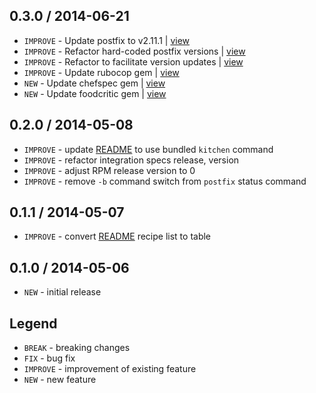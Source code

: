 0.3.0 / 2014-06-21
------------------

- `IMPROVE` - Update postfix to v2.11.1 | [view](https://github.com/4-20ma/cookbook-postfix.rpm/commit/adea1d9)
- `IMPROVE` - Refactor hard-coded postfix versions | [view](https://github.com/4-20ma/cookbook-postfix.rpm/commit/bdec964)
- `IMPROVE` - Refactor to facilitate version updates | [view](https://github.com/4-20ma/cookbook-postfix.rpm/commit/deb0e72)
- `IMPROVE` - Update rubocop gem | [view](https://github.com/4-20ma/cookbook-postfix.rpm/commit/131354c)
- `NEW` - Update chefspec gem | [view](https://github.com/4-20ma/cookbook-postfix.rpm/commit/f8683d5)
- `NEW` - Update foodcritic gem | [view](https://github.com/4-20ma/cookbook-postfix.rpm/commit/89d8411)


0.2.0 / 2014-05-08
------------------

- `IMPROVE` - update [README](README.md) to use bundled `kitchen` command
- `IMPROVE` - refactor integration specs release, version
- `IMPROVE` - adjust RPM release version to 0
- `IMPROVE` - remove `-b` command switch from `postfix` status command


0.1.1 / 2014-05-07
------------------

- `IMPROVE` - convert [README](README.md) recipe list to table


0.1.0 / 2014-05-06
------------------

- `NEW` - initial release


Legend
------

- `BREAK`   - breaking changes
- `FIX`     - bug fix
- `IMPROVE` - improvement of existing feature
- `NEW`     - new feature
